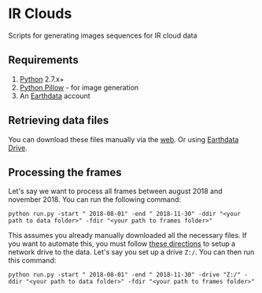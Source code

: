 # IR Clouds

Scripts for generating images sequences for IR cloud data

## Requirements

1. [Python](https://www.python.org/) 2.7.x+
1. [Python Pillow](https://pillow.readthedocs.io/en/5.3.x/) - for image generation
1. An [Earthdata](https://earthdata.nasa.gov/) account

## Retrieving data files

You can download these files manually via the [web](https://ghrc.nsstc.nasa.gov/pub/globalir/data/). Or using [Earthdata Drive](https://ghrcdrive.nsstc.nasa.gov/drive/help).

## Processing the frames

Let's say we want to process all frames between august 2018 and november 2018. You can run the following command:

```
python run.py -start " 2018-08-01" -end " 2018-11-30" -ddir "<your path to data folder>" -fdir "<your path to frames folder>"
```

This assumes you already manually downloaded all the necessary files.  If you want to automate this, you must follow [these directions]((https://ghrcdrive.nsstc.nasa.gov/drive/help)) to setup a network drive to the data.  Let's say you set up a drive `Z:/`. You can then run this command:

```
python run.py -start " 2018-08-01" -end " 2018-11-30" -drive "Z:/" -ddir "<your path to data folder>" -fdir "<your path to frames folder>"
```
